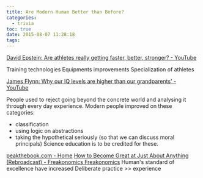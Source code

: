 ```yaml
---
title: Are Modern Human Better than Before?
categories:
  - trivia
toc: true
date: 2015-08-07 11:28:18
tags:
---
```


[David Epstein: Are athletes really getting faster, better, stronger? - YouTube](https://www.youtube.com/watch?v=8COaMKbNrX0)

Training technologies
Equipments improvements
Specialization of athletes

[James Flynn: Why our IQ levels are higher than our grandparents' - YouTube](https://www.youtube.com/watch?v=9vpqilhW9uI)

People used to reject going beyond the concrete world and analysing it through every day experience.
Modern people improved on these categories: 
- classification
- using logic on abstractions
- taking the hypothetical seriously (so that we can discuss moral principals)
Science education is to be credited for these.

[peakthebook.com - Home](http://peakthebook.com/index.html)
[How to Become Great at Just About Anything (Rebroadcast) - Freakonomics Freakonomics](http://freakonomics.com/podcast/peak-rebroadcast/)
Human's standard of excellence have increased
Deliberate practice >> experience
